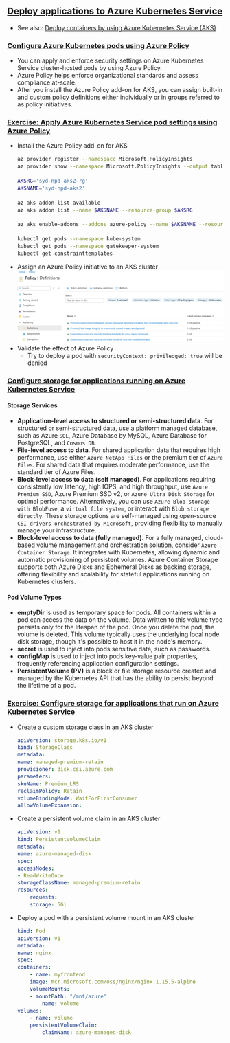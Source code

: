 ## [Deploy applications to Azure Kubernetes Service](https://learn.microsoft.com/en-us/training/modules/deploy-applications-azure-kubernetes-service/)
- See also: [Deploy containers by using Azure Kubernetes Service (AKS)](https://learn.microsoft.com/en-us/training/paths/deploy-manage-containers-azure-kubernetes-service/)


### [Configure Azure Kubernetes pods using Azure Policy](https://learn.microsoft.com/en-us/training/modules/deploy-applications-azure-kubernetes-service/2-azure-kubernetes-pod-configuration)
- You can apply and enforce security settings on Azure Kubernetes Service cluster-hosted pods by using Azure Policy.
- Azure Policy helps enforce organizational standards and assess compliance at-scale.
- After you install the Azure Policy add-on for AKS, you can assign built-in and custom policy definitions either individually or in groups referred to as policy initiatives.

### [Exercise: Apply Azure Kubernetes Service pod settings using Azure Policy](https://learn.microsoft.com/en-us/training/modules/deploy-applications-azure-kubernetes-service/3-apply-pod-settings)
- Install the Azure Policy add-on for AKS
    ```bash
    az provider register --namespace Microsoft.PolicyInsights
    az provider show --namespace Microsoft.PolicyInsights --output table

    AKSRG='syd-npd-aks2-rg'
    AKSNAME='syd-npd-aks2'

    az aks addon list-available
    az aks addon list --name $AKSNAME --resource-group $AKSRG

    az aks enable-addons --addons azure-policy --name $AKSNAME --resource-group $AKSRG

    kubectl get pods --namespace kube-system
    kubectl get pods --namespace gatekeeper-system
    kubectl get constrainttemplates
    ```
- Assign an Azure Policy initiative to an AKS cluster
![alt text](image.png)
- Validate the effect of Azure Policy
    - Try to deploy a pod with `securityContext: priviledged: true` will be denied

### [Configure storage for applications running on Azure Kubernetes Service](https://learn.microsoft.com/en-us/training/modules/deploy-applications-azure-kubernetes-service/4-configure-application-azure-kubernetes-cluster)

#### Storage Services
- **Application-level access to structured or semi-structured data**. For structured or semi-structured data, use a platform managed database, such as Azure `SQL`, Azure Database by MySQL, Azure Database for PostgreSQL, and `Cosmos DB`.
- **File-level access to data**. For shared application data that requires high performance, use either `Azure NetApp Files` or the premium tier of `Azure Files`. For shared data that requires moderate performance, use the standard tier of Azure Files.
- **Block-level access to data (self managed)**. For applications requiring consistently low latency, high IOPS, and high throughput, use `Azure Premium SSD`, Azure Premium SSD v2, or `Azure Ultra Disk Storage` for optimal performance. Alternatively, you can use `Azure Blob storage with BlobFuse`, a `virtual file system`, or interact with `Blob storage directly`. These storage options are self-managed using open-source `CSI drivers orchestrated by Microsoft`, providing flexibility to manually manage your infrastructure.
- **Block-level access to data (fully managed)**. For a fully managed, cloud-based volume management and orchestration solution, consider `Azure Container Storage`. It integrates with Kubernetes, allowing dynamic and automatic provisioning of persistent volumes. Azure Container Storage supports both Azure Disks and Ephemeral Disks as backing storage, offering flexibility and scalability for stateful applications running on Kubernetes clusters.

#### Pod Volume Types
- **emptyDir** is used as temporary space for pods. All containers within a pod can access the data on the volume. Data written to this volume type persists only for the lifespan of the pod. Once you delete the pod, the volume is deleted. This volume typically uses the underlying local node disk storage, though it's possible to host it in the node's memory.
- **secret** is used to inject into pods sensitive data, such as passwords.
- **configMap** is used to inject into pods key-value pair properties, frequently referencing application configuration settings.
- **PersistentVolume (PV)** is a block or file storage resource created and managed by the Kubernetes API that has the ability to persist beyond the lifetime of a pod.

### [Exercise: Configure storage for applications that run on Azure Kubernetes Service](https://learn.microsoft.com/en-us/training/modules/deploy-applications-azure-kubernetes-service/6-configure-storage-applications-run-azure-kubernetes)
- Create a custom storage class in an AKS cluster
    ```yaml
    apiVersion: storage.k8s.io/v1
    kind: StorageClass
    metadata:
    name: managed-premium-retain
    provisioner: disk.csi.azure.com
    parameters:
    skuName: Premium_LRS
    reclaimPolicy: Retain
    volumeBindingMode: WaitForFirstConsumer
    allowVolumeExpansion:
    ```
- Create a persistent volume claim in an AKS cluster
    ```yaml
    apiVersion: v1
    kind: PersistentVolumeClaim
    metadata:
    name: azure-managed-disk
    spec:
    accessModes:
    - ReadWriteOnce
    storageClassName: managed-premium-retain
    resources:
        requests:
        storage: 5Gi
    ```
- Deploy a pod with a persistent volume mount in an AKS cluster
    ```yaml
    kind: Pod
    apiVersion: v1
    metadata:
    name: nginx
    spec:
    containers:
        - name: myfrontend
        image: mcr.microsoft.com/oss/nginx/nginx:1.15.5-alpine
        volumeMounts:
        - mountPath: "/mnt/azure"
            name: volume
    volumes:
        - name: volume
        persistentVolumeClaim:
            claimName: azure-managed-disk
    ```
